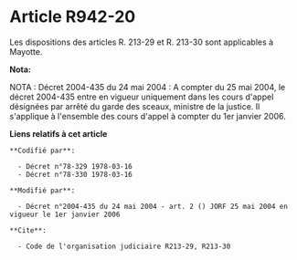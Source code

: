 # Article R942-20

Les dispositions des articles R. 213-29 et R. 213-30 sont applicables à Mayotte.

**Nota:**

NOTA : Décret 2004-435 du 24 mai 2004 : A compter du 25 mai 2004, le décret 2004-435 entre en vigueur uniquement dans les
cours d'appel désignées par arrêté du garde des sceaux, ministre de la justice. Il s'applique à l'ensemble des cours d'appel
à compter du 1er janvier 2006.

**Liens relatifs à cet article**

	**Codifié par**:

	  - Décret n°78-329 1978-03-16
	  - Décret n°78-330 1978-03-16

	**Modifié par**:

	  - Décret n°2004-435 du 24 mai 2004 - art. 2 () JORF 25 mai 2004 en vigueur le 1er janvier 2006

	**Cite**:

	  - Code de l'organisation judiciaire R213-29, R213-30
